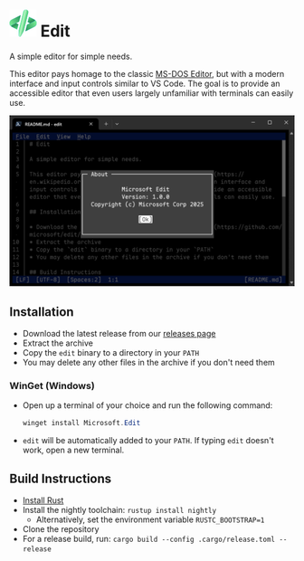 # ![Application Icon for Edit](./assets/edit.svg) Edit

A simple editor for simple needs.

This editor pays homage to the classic [MS-DOS Editor](https://en.wikipedia.org/wiki/MS-DOS_Editor), but with a modern interface and input controls similar to VS Code. The goal is to provide an accessible editor that even users largely unfamiliar with terminals can easily use.

![Screenshot of Edit with the About dialog in the foreground](./assets/edit_hero_image.png)

## Installation

* Download the latest release from our [releases page](https://github.com/microsoft/edit/releases/latest)
* Extract the archive
* Copy the `edit` binary to a directory in your `PATH`
* You may delete any other files in the archive if you don't need them

### WinGet (Windows)

* Open up a terminal of your choice and run the following command:
  ```powershell
  winget install Microsoft.Edit
  ```
* `edit` will be automatically added to your `PATH`. If typing `edit` doesn't work, open a new terminal.

## Build Instructions

* [Install Rust](https://www.rust-lang.org/tools/install)
* Install the nightly toolchain: `rustup install nightly`
  * Alternatively, set the environment variable `RUSTC_BOOTSTRAP=1`
* Clone the repository
* For a release build, run: `cargo build --config .cargo/release.toml --release`
